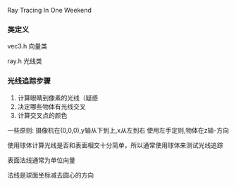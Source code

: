Ray Tracing In One Weekend


### 类定义 ###

vec3.h 向量类

ray.h 光线类

### 光线追踪步骤 ###
1. 计算眼睛到像素的光线（疑惑
2. 决定哪些物体有光线交叉
3. 计算交叉点的颜色

一些原则:
摄像机在(0,0,0),y轴从下到上,x从左到右
使用左手定则,物体在z轴-方向

使用球体计算光线是否和表面相交十分简单，所以通常使用球体来测试光线追踪

表面法线通常为单位向量

法线是球面坐标减去圆心的方向